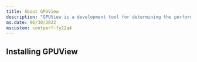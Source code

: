 ```yaml
---
title: About GPUView
description: "GPUView is a development tool for determining the performance of the graphics processing unit (GPU) and CPU."
ms.date: 06/30/2022
mscustom: contperf-fy22q4
---
```




## Installing GPUView





